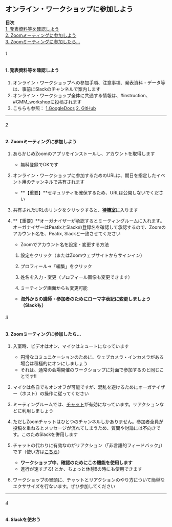 ## オンライン・ワークショップに参加しよう
**目次**    
[1. 発表資料等を確認しよう](#1)    
[2. Zoomミーティングに参加しよう](#2)    
[3. Zoomミーティングに参加したら...](#3)    

###### 1
#### **1. 発表資料等を確認しよう**

1. オンライン・ワークショップへの参加手順、注意事項、発表資料・データ等は、事前にSlackのチャンネルで案内します
2. オンライン・ワークショップ全体に共通する情報は、#instruction、#GMM_workshopに投稿されます
3. こちらも参照：
[1.GoogleDocs](https://drive.google.com/open?id=11itoIMYyO4X3WCQe33NdGczug-YEack4DiN9javjH60)
[2. GitHub](https://github.com/kotdijian/StayHomebutStudyWorkshop/blob/master/GMM.md)
***
###### 2
#### **2. Zoomミーティングに参加しよう**
1. あらかじめZoomのアプリをインストールし、アカウントを取得します
    * 無料登録でOKです

2. オンライン・ワークショップに参加するためのURLは、期日を指定したイベント用のチャンネルで共有されます
    * **【重要】**セキュリティを確保するため、URLは公開しないでください

3. 共有されたURLのリンクをクリックすると、[**待機室**](https://zoom-support.nissho-ele.co.jp/hc/ja/articles/360025314811-%E5%BE%85%E6%A9%9F%E5%AE%A4)に入ります

4.  **【重要】**オーガナイザーが承認するとミーティングルームに入れます。オーガナイザーはPeatixとSlackの登録名を確認して承認するので、Zoomのアカウント名を、Peatix, Slackと一致させてください
    * Zoomでアカウント名を設定・変更する方法
    1. 設定をクリック（またはZoomウェブサイトからサインイン）

    2. プロフィール→「編集」をクリック

    3. 姓名を入力・変更（プロフィール画像も変更できます）

    4. ミーティング画面からも変更可能

    * **海外からの講師・参加者のためにローマ字表記に変更しましょう（Slackも）**

###### 3
#### **3. Zoomミーティングに参加したら...**
1. 入室時、ビデオはオン、マイクはミュートになっています
    * 円滑なコミュニケーションのために、ウェブカメラ・インカメラがある場合は積極的にオンにしましょう
    * それは、通常の会場開催のワークショップに対面で参加するのと同じことです!!

2. マイクは各自でもオンオフが可能ですが、混乱を避けるためにオーガナイザー（ホスト）の操作に従ってください

3.  ミーティングルームでは、[チャット](https://support.zoom.us/hc/ja/articles/203650445-%E3%83%9F%E3%83%BC%E3%83%86%E3%82%A3%E3%83%B3%E3%82%B0%E5%86%85%E3%83%81%E3%83%A3%E3%83%83%E3%83%88)が有効になっています。リアクションなどに利用しましょう

4. ただしZoomチャットはひとつのチャンネルしかありません。参加者全員が投稿を重ねるとメッセージが流れてしまうため、質問や討論には不向きです。このためSlackを併用します

5. チャットの代わりに有効なのがリアクション（「非言語的フィードバック」）です（使い方は[こちら](https://zoom-support.nissho-ele.co.jp/hc/ja/articles/360025314131-%E3%83%9F%E3%83%BC%E3%83%86%E3%82%A3%E3%83%B3%E3%82%B0%E4%B8%AD%E3%81%AE%E9%9D%9E%E8%A8%80%E8%AA%9E%E7%9A%84%E3%83%95%E3%82%A3%E3%83%BC%E3%83%89%E3%83%90%E3%83%83%E3%82%AF)）

    * **ワークショップ中、確認のためにこの機能を使用します**
    * 進行が速すぎる! とか、ちょっと休憩!!の時にも使用できます
 
6. ワークショップの冒頭に、チャットとリアクションのやり方について簡単なエクササイズを行ないます。ぜひ参加してください
***
###### 4
#### 4. Slackを使おう

